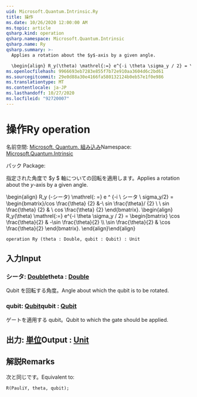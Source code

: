 ```yaml
---
uid: Microsoft.Quantum.Intrinsic.Ry
title: 操作
ms.date: 10/26/2020 12:00:00 AM
ms.topic: article
qsharp.kind: operation
qsharp.namespace: Microsoft.Quantum.Intrinsic
qsharp.name: Ry
qsharp.summary: >-
  Applies a rotation about the $y$-axis by a given angle.

  \begin{align} R_y(\theta) \mathrel{:=} e^{-i \theta \sigma_y / 2} = \begin{bmatrix} \cos \frac{\theta}{2} & -\sin \frac{\theta}{2}  \\\\ \sin \frac{\theta}{2} & \cos \frac{\theta}{2} \end{bmatrix}. \end{align}
ms.openlocfilehash: 9966693eb7283e855f7b72e910aa3604d6c2bd61
ms.sourcegitcommit: 29e0d88a30e4166fa580132124b0eb57e1f0e986
ms.translationtype: MT
ms.contentlocale: ja-JP
ms.lasthandoff: 10/27/2020
ms.locfileid: "92720007"
---
```

# <a name="ry-operation"></a><span data-ttu-id="ef2e6-102">操作</span><span class="sxs-lookup"><span data-stu-id="ef2e6-102">Ry operation</span></span>

<span data-ttu-id="ef2e6-103">名前空間: [Microsoft. Quantum. 組み込み](xref:Microsoft.Quantum.Intrinsic)</span><span class="sxs-lookup"><span data-stu-id="ef2e6-103">Namespace: [Microsoft.Quantum.Intrinsic](xref:Microsoft.Quantum.Intrinsic)</span></span>

<span data-ttu-id="ef2e6-104">パック [](https://nuget.org/packages/)</span><span class="sxs-lookup"><span data-stu-id="ef2e6-104">Package: [](https://nuget.org/packages/)</span></span>


<span data-ttu-id="ef2e6-105">指定された角度で $y $ 軸についての回転を適用します。</span><span class="sxs-lookup"><span data-stu-id="ef2e6-105">Applies a rotation about the $y$-axis by a given angle.</span></span>

<span data-ttu-id="ef2e6-106">\begin{align} R_y (-シータ) \mathrel{: =} e ^ {-i \ シータ \ sigma_y/2} = \begin{bmatrix}/cos \frac{\theta} {2} &-\ sin \frac{\theta}/ {2} \\ \\ sin \frac{\theta} {2} & \ cos \frac{\theta} {2} \end{bmatrix}.  </span><span class="sxs-lookup"><span data-stu-id="ef2e6-106">\begin{align} R_y(\theta) \mathrel{:=} e^{-i \theta \sigma_y / 2} = \begin{bmatrix} \cos \frac{\theta}{2} & -\sin \frac{\theta}{2}  \\\\ \sin \frac{\theta}{2} & \cos \frac{\theta}{2} \end{bmatrix}.</span></span>
<span data-ttu-id="ef2e6-107">\end{align}</span><span class="sxs-lookup"><span data-stu-id="ef2e6-107">\end{align}</span></span>

```qsharp
operation Ry (theta : Double, qubit : Qubit) : Unit
```


## <a name="input"></a><span data-ttu-id="ef2e6-108">入力</span><span class="sxs-lookup"><span data-stu-id="ef2e6-108">Input</span></span>

### <a name="theta--double"></a><span data-ttu-id="ef2e6-109">シータ: [Double](xref:microsoft.quantum.lang-ref.double)</span><span class="sxs-lookup"><span data-stu-id="ef2e6-109">theta : [Double](xref:microsoft.quantum.lang-ref.double)</span></span>

<span data-ttu-id="ef2e6-110">Qubit を回転する角度。</span><span class="sxs-lookup"><span data-stu-id="ef2e6-110">Angle about which the qubit is to be rotated.</span></span>


### <a name="qubit--qubit"></a><span data-ttu-id="ef2e6-111">qubit: [Qubit](xref:microsoft.quantum.lang-ref.qubit)</span><span class="sxs-lookup"><span data-stu-id="ef2e6-111">qubit : [Qubit](xref:microsoft.quantum.lang-ref.qubit)</span></span>

<span data-ttu-id="ef2e6-112">ゲートを適用する qubit。</span><span class="sxs-lookup"><span data-stu-id="ef2e6-112">Qubit to which the gate should be applied.</span></span>



## <a name="output--unit"></a><span data-ttu-id="ef2e6-113">出力: [単位](xref:microsoft.quantum.lang-ref.unit)</span><span class="sxs-lookup"><span data-stu-id="ef2e6-113">Output : [Unit](xref:microsoft.quantum.lang-ref.unit)</span></span>



## <a name="remarks"></a><span data-ttu-id="ef2e6-114">解説</span><span class="sxs-lookup"><span data-stu-id="ef2e6-114">Remarks</span></span>

<span data-ttu-id="ef2e6-115">次と同じです。</span><span class="sxs-lookup"><span data-stu-id="ef2e6-115">Equivalent to:</span></span>

```qsharp
R(PauliY, theta, qubit);
```